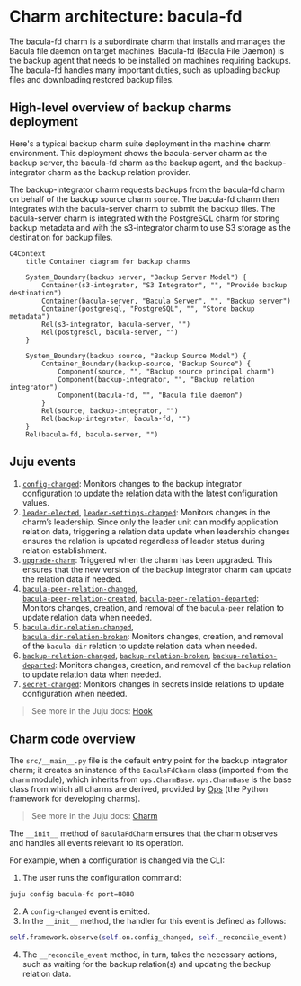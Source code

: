 <!-- vale Canonical.007-Headings-sentence-case = NO -->
# Charm architecture: bacula-fd
<!-- vale Canonical.007-Headings-sentence-case = YES -->

The bacula-fd charm is a subordinate charm that installs and
manages the Bacula file daemon on target machines. Bacula-fd (Bacula
File Daemon) is the backup agent that needs to be installed on machines
requiring backups. The bacula-fd handles many important duties, such as
uploading backup files and downloading restored backup files.

## High-level overview of backup charms deployment

Here's a typical backup charm suite deployment in the machine charm
environment. This deployment shows the bacula-server charm as the backup server,
the bacula-fd charm as the backup agent, and the backup-integrator charm
as the backup relation provider.

The backup-integrator charm requests backups from the bacula-fd charm on
behalf of the backup source charm `source`. The bacula-fd charm then
integrates with the bacula-server charm to submit the backup files. The
bacula-server charm is integrated with the PostgreSQL charm for storing
backup metadata and with the s3-integrator charm to use S3 storage as
the destination for backup files.

```mermaid
C4Context
    title Container diagram for backup charms

    System_Boundary(backup server, "Backup Server Model") {
        Container(s3-integrator, "S3 Integrator", "", "Provide backup destination")
        Container(bacula-server, "Bacula Server", "", "Backup server")
        Container(postgresql, "PostgreSQL", "", "Store backup metadata")
        Rel(s3-integrator, bacula-server, "")
        Rel(postgresql, bacula-server, "")
    }

    System_Boundary(backup source, "Backup Source Model") {
        Container_Boundary(backup-source, "Backup Source") {
            Component(source, "", "Backup source principal charm")
            Component(backup-integrator, "", "Backup relation integrator")
            Component(bacula-fd, "", "Bacula file daemon")
        }
        Rel(source, backup-integrator, "")
        Rel(backup-integrator, bacula-fd, "")
    }
    Rel(bacula-fd, bacula-server, "")
```

## Juju events

1. [`config-changed`](https://documentation.ubuntu.com/juju/latest/reference/hook/index.html#config-changed):
   Monitors changes to the backup integrator configuration to update the
   relation data with the latest configuration values.
2. [`leader-elected`](https://documentation.ubuntu.com/juju/latest/reference/hook/index.html#leader-elected),
   [`leader-settings-changed`](https://documentation.ubuntu.com/juju/latest/reference/hook/index.html#leader-settings-changed):
   Monitors changes in the charm’s leadership. Since only the leader
   unit can modify application relation data, triggering a relation data
   update when leadership changes ensures the relation is updated
   regardless of leader status during relation establishment.
3. [`upgrade-charm`](https://documentation.ubuntu.com/juju/latest/reference/hook/index.html#upgrade-charm):
   Triggered when the charm has been upgraded. This ensures that the new
   version of the backup integrator charm can update the relation data
   if needed.
4. [`bacula-peer-relation-changed`](https://documentation.ubuntu.com/juju/latest/reference/hook/index.html#endpoint-relation-changed),  
   [`bacula-peer-relation-created`](https://documentation.ubuntu.com/juju/latest/reference/hook/index.html#endpoint-relation-created), 
   [`bacula-peer-relation-departed`](https://documentation.ubuntu.com/juju/latest/reference/hook/index.html#endpoint-relation-departed):
   Monitors changes, creation, and removal of the `bacula-peer` relation
   to update relation data when needed.
5. [`bacula-dir-relation-changed`](https://documentation.ubuntu.com/juju/latest/reference/hook/index.html#endpoint-relation-changed),  
   [`bacula-dir-relation-broken`](https://documentation.ubuntu.com/juju/latest/reference/hook/index.html#endpoint-relation-broken):
   Monitors changes, creation, and removal of the `bacula-dir` relation
   to update relation data when needed.
6. [`backup-relation-changed`](https://documentation.ubuntu.com/juju/latest/reference/hook/index.html#endpoint-relation-changed),
   [`backup-relation-broken`](https://documentation.ubuntu.com/juju/latest/reference/hook/index.html#endpoint-relation-broken),
   [`backup-relation-departed`](https://documentation.ubuntu.com/juju/latest/reference/hook/index.html#endpoint-relation-departed):
   Monitors changes, creation, and removal of the `backup` relation to
   update relation data when needed.
7. [`secret-changed`](https://documentation.ubuntu.com/juju/latest/reference/hook/index.html#secret-changed):
   Monitors changes in secrets inside relations to update configuration
   when needed.

> See more in the Juju docs: [Hook](https://documentation.ubuntu.com/juju/latest/user/reference/hook/)

## Charm code overview

The `src/__main__.py` file is the default entry point for the backup
integrator charm; it creates an instance of the `BaculaFdCharm`
class (imported from the `charm` module), which inherits from
`ops.CharmBase`. `ops.CharmBase` is the base class from which all charms
are derived, provided
by [Ops](https://ops.readthedocs.io/en/latest/index.html) (the Python
framework for developing charms).

> See more in the Juju docs: [Charm](https://documentation.ubuntu.com/juju/latest/user/reference/charm/)

The `__init__` method of `BaculaFdCharm` ensures that the charm observes
and handles all events relevant to its operation.

For example, when a configuration is changed via the CLI:

1. The user runs the configuration command:

```bash
juju config bacula-fd port=8888
```

2. A `config-changed` event is emitted.
3. In the `__init__` method, the handler for this event is defined as
   follows:

```python
self.framework.observe(self.on.config_changed, self._reconcile_event)
```

4. The `__reconcile_event` method, in turn, takes the necessary actions,
   such as waiting for the backup relation(s) and updating the backup
   relation data.
